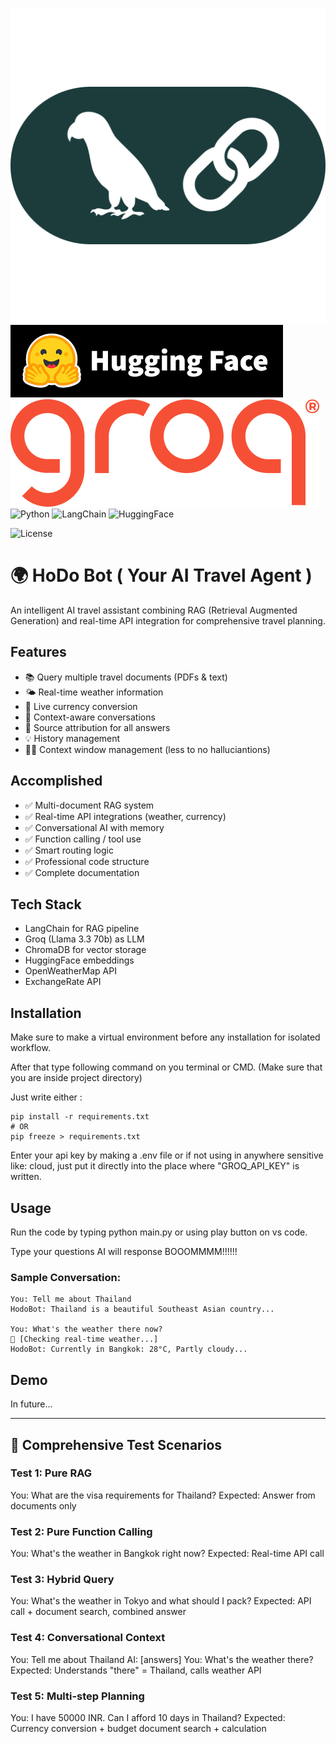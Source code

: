 ![LangChain](./imgs/langchain-color.png)
![HuggingFace](./imgs/hugging_face.png)
![GroqAI](./imgs/groq-dark.png)
![Python](https://img.shields.io/badge/python-3.8+-blue.svg)
![LangChain](https://img.shields.io/badge/LangChain-Latest-green.svg)
![HuggingFace](https://huggingface.co/datasets/huggingface/documentation-images/raw/main/transformers-logo-dark.svg)

![License](https://img.shields.io/badge/license-MIT-blue.svg)



# 🌍 HoDo Bot ( Your AI Travel Agent )

An intelligent AI travel assistant combining RAG (Retrieval Augmented Generation) 
and real-time API integration for comprehensive travel planning.

## Features
- 📚 Query multiple travel documents (PDFs & text)
- 🌤️ Real-time weather information
- 💱 Live currency conversion
- 💬 Context-aware conversations
- 📄 Source attribution for all answers
- 💡 History management 
- 😵‍💫 Context window management (less to no halluciantions) 

## Accomplished
- ✅ Multi-document RAG system
- ✅ Real-time API integrations (weather, currency)
- ✅ Conversational AI with memory
- ✅ Function calling / tool use
- ✅ Smart routing logic
- ✅ Professional code structure
- ✅ Complete documentation

## Tech Stack
- LangChain for RAG pipeline
- Groq (Llama 3.3 70b) as LLM
- ChromaDB for vector storage
- HuggingFace embeddings
- OpenWeatherMap API
- ExchangeRate API

## Installation
Make sure to make a virtual environment before any installation for isolated workflow.

After that type following command on you terminal or CMD. (Make sure that you are inside project directory)

Just write either :
```
pip install -r requirements.txt
# OR
pip freeze > requirements.txt
```

Enter your api key by making a .env file or if not using in anywhere sensitive like: cloud, just put it directly into the place where "GROQ_API_KEY" is written.

## Usage
Run the code by typing python main.py or using play button on vs code.

Type your questions
AI will response BOOOMMMM!!!!!!

### Sample Conversation:
```
You: Tell me about Thailand
HodoBot: Thailand is a beautiful Southeast Asian country...

You: What's the weather there now?
🔧 [Checking real-time weather...]
HodoBot: Currently in Bangkok: 28°C, Partly cloudy...
```


## Demo
In future...

---

## 🧪 Comprehensive Test Scenarios

### Test 1: Pure RAG

You: What are the visa requirements for Thailand?
Expected: Answer from documents only


### Test 2: Pure Function Calling

You: What's the weather in Bangkok right now?
Expected: Real-time API call


### Test 3: Hybrid Query

You: What's the weather in Tokyo and what should I pack?
Expected: API call + document search, combined answer


### Test 4: Conversational Context

You: Tell me about Thailand
AI: [answers]
You: What's the weather there?
Expected: Understands "there" = Thailand, calls weather API


### Test 5: Multi-step Planning

You: I have 50000 INR. Can I afford 10 days in Thailand?
Expected: Currency conversion + budget document search + calculation
